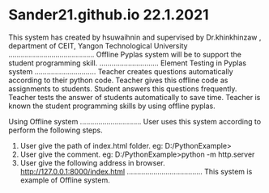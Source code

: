 # Sander21.github.io   22.1.2021
This system has created by hsuwaihnin and supervised by Dr.khinkhinzaw , department of CEIT, Yangon Technological University
..........................................
Offline Pyplas system will be to support the student programming skill.
.............................
Element Testing in Pyplas system
..............................
Teacher creates questions automatically according to their python code.
Teacher gives this offline  code as assignments to students.
Student answers this questions frequently.
Teacher tests the answer of students automatically to save time.
Teacher is known the student programming skills by using offline pyplas.

Using Offline  system
..............................
User uses this system according to perform the following steps.
1. User give the path of index.html folder.
eg:  D:/PythonExample>
2. User give the comment.
eg: D:/PythonExample>python -m http.server
3. User give the following address in browser.
http://127.0.0.1:8000/index.html
.....................................
This system is example of Offline system.
